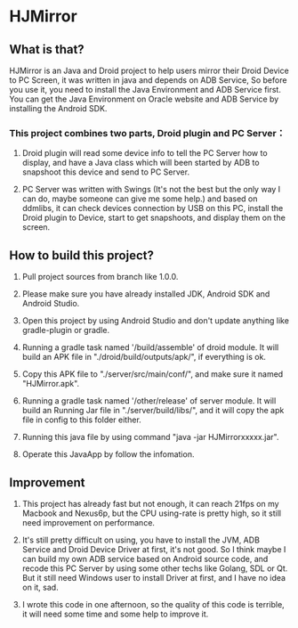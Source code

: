 # HJMirror

## What is that?

HJMirror is an Java and Droid project to help users mirror their Droid Device to PC Screen, it was written in java and depends on ADB Service, So before you use it, you need to install the Java Environment and ADB Service first. You can get the Java Environment on Oracle website and ADB Service by installing the Android SDK.

### This project combines two parts, Droid plugin and PC Server：

1. Droid plugin will read some device info to tell the PC Server how to display, and have a Java class which will been started by ADB to snapshoot this device and send to PC Server.

2. PC Server was written with Swings (It's not the best but the only way I can do, maybe someone can give me some help.) and based on ddmlibs, it can check devices connection by USB on this PC, install the Droid plugin to Device, start to get snapshoots, and display them on the screen.


## How to build this project?

1. Pull project sources from branch like 1.0.0.

2. Please make sure you have already installed JDK, Android SDK and Android Studio.

3. Open this project by using Android Studio and don't update anything like gradle-plugin or gradle.

4. Running a gradle task named '/build/assemble' of droid module. It will build an APK file in "./droid/build/outputs/apk/", if everything is ok.

5. Copy this APK file to "./server/src/main/conf/", and make sure it named "HJMirror.apk".

6. Running a gradle task named '/other/release' of server module. It will build an Running Jar file in "./server/build/libs/", and it will copy the apk file in config to this folder either.

7. Running this java file by using command "java -jar HJMirrorxxxxx.jar".

8. Operate this JavaApp by follow the infomation.


## Improvement

1. This project has already fast but not enough, it can reach 21fps on my Macbook and Nexus6p, but the CPU using-rate is pretty high, so it still need improvement on performance.

2. It's still pretty difficult on using, you have to install the JVM, ADB Service and Droid Device Driver at first, it's not good. So I think maybe I can build my own ADB service based on Android source code, and recode this PC Server by using some other techs like Golang, SDL or Qt. But it still need Windows user to install Driver at first, and I have no idea on it, sad.

3. I wrote this code in one afternoon, so the quality of this code is terrible, it will need some time and some help to improve it.

